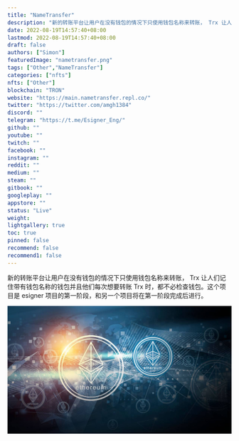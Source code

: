 ```yaml
---
title: "NameTransfer"
description: "新的转账平台让用户在没有钱包的情况下只使用钱包名称来转账， Trx 让人们记住带有钱包名称的钱包并且他们每次想要转账 Trx 时，都不必检查钱包。"
date: 2022-08-19T14:57:40+08:00
lastmod: 2022-08-19T14:57:40+08:00
draft: false
authors: ["Simon"]
featuredImage: "nametransfer.png"
tags: ["Other","NameTransfer"]
categories: ["nfts"]
nfts: ["Other"]
blockchain: "TRON"
website: "https://main.nametransfer.repl.co/"
twitter: "https://twitter.com/amgh1384"
discord: ""
telegram: "https://t.me/Esigner_Eng/"
github: ""
youtube: ""
twitch: ""
facebook: ""
instagram: ""
reddit: ""
medium: ""
steam: ""
gitbook: ""
googleplay: ""
appstore: ""
status: "Live"
weight: 
lightgallery: true
toc: true
pinned: false
recommend: false
recommend1: false
---
```

新的转账平台让用户在没有钱包的情况下只使用钱包名称来转账， Trx 让人们记住带有钱包名称的钱包并且他们每次想要转账 Trx 时，都不必检查钱包。这个项目是 esigner 项目的第一阶段，和另一个项目将在第一阶段完成后进行。

![配图](50b2aa415d562126af99528ddf7b272e.jpeg)